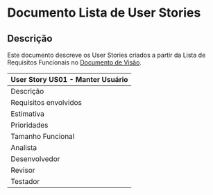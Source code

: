 # Documento Lista de User Stories

## Descrição 

Este documento descreve os User Stories criados a partir da Lista de Requisitos Funcionais no
[Documento de Visão](https://github.com/labens-ufrn/academic-devflow/blob/doc/issue2/docs/doc-visao.md).

| User Story US01 - Manter Usuário                                                                                                                                                                                                                     |
|------------------------------------------------------------------------------------------------------------------------------------------------------------------------------------------------------------------------------------------------------|
| Descrição                    | Um usuário tem username, password, tipo de usuário. Os usuários são criados automaticamente no cadastro de cada membro, mas o sistema deve permitir que cada usuário possa visualizar seus dados e também alterá-los. |                                                                         
| Requisitos envolvidos        | RF08                                                                                                                                                                                                                  |
| Estimativa                   | 5 Horas | Tempo Gasto(real): | Não implementada                                                                                                                                                                       |
| Prioridades                  | Essencial                                                                                                                                                                                                             |
| Tamanho Funcional            | 10 PF (pontos de função)                                                                                                                                                                                              |
| Analista                     | Guilherme Angelo de Medeiros                                                                                                                                                                                          |
| Desenvolvedor                | Não Definido                                                                                                                                                                                                          |
| Revisor                      | Não Definido                                                                                                                                                                                                          |
| Testador                     | Não Definido                                                                                                                                                                                                          |
